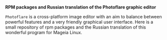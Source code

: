 **RPM packages and Russian translation of the Photoflare graphic editor**  

`Photoflare` is a cross-platform image editor with an aim to balance between powerful features and a very friendly graphical user interface. Here is a small repository of rpm packages and the Russian translation of this wonderful program for Mageia Linux.
